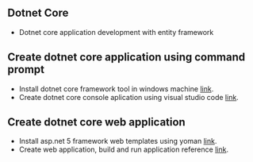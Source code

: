 ## Dotnet Core
* Dotnet core application development with entity framework

## Create dotnet core application using command prompt
* Install dotnet core framework tool in windows machine [link](https://www.microsoft.com/net/core#windowsvs2015).
* Create dotnet core console aplication using visual studio code [link](https://code.visualstudio.com/docs/runtimes/dotnet).

## Create dotnet core web application
* Install asp.net 5 framework web templates using yoman [link](https://docs.microsoft.com/en-us/aspnet/core/client-side/yeoman).
* Create web application, build and run application reference [link](https://docs.microsoft.com/en-us/aspnet/core/tutorials/your-first-mac-aspnet).
